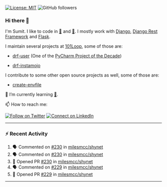 [![License: MIT](https://img.shields.io/badge/License-MIT-yellow.svg)](https://opensource.org/licenses/MIT)
![GitHub followers](https://img.shields.io/github/followers/sumit4613?style=social)

### Hi there 👋

I'm Sumit. I like to code in [:snake:](https://python.org/) and [:rabbit:](https://golang.org). I mostly work with [Django](https://djangoproject.com), [Django Rest Framework](https://www.django-rest-framework.org/) and [Flask](https://flask.palletsprojects.com).

I maintain several projects at [101Loop](https://github.com/101loop/), some of those are:

- [drf-user](https://github.com/101loop/drf-user) (One of the [PyCharm Project of the Decade](https://www.jetbrains.com/lp/pycharm-10-years/))

- [drf-instamojo ](https://github.com/101loop/drf-instamojo)

I contribute to some other open source projects as well, some of those are:

- [create-envfile](https://github.com/SpicyPizza/create-envfile)

🔭 I’m currently learning [:rabbit:](https://golang.org).

📫 How to reach me:

[![Follow on Twitter](https://img.shields.io/badge/--twitter?label=Twitter&logo=Twitter&style=social)](https://twitter.com/sumitsingh4613) [![Connect on LinkedIn](https://img.shields.io/badge/--linkedin?label=LinkedIn&logo=LinkedIn&style=social)](https://www.linkedin.com/in/sumit4613)


---

### :zap: Recent Activity

<!--START_SECTION:activity-->
1. 🗣 Commented on [#230](https://github.com/milesmcc/shynet/issues/230) in [milesmcc/shynet](https://github.com/milesmcc/shynet)
2. 🗣 Commented on [#230](https://github.com/milesmcc/shynet/issues/230) in [milesmcc/shynet](https://github.com/milesmcc/shynet)
3. 💪 Opened PR [#230](https://github.com/milesmcc/shynet/pull/230) in [milesmcc/shynet](https://github.com/milesmcc/shynet)
4. 🗣 Commented on [#229](https://github.com/milesmcc/shynet/issues/229) in [milesmcc/shynet](https://github.com/milesmcc/shynet)
5. 💪 Opened PR [#229](https://github.com/milesmcc/shynet/pull/229) in [milesmcc/shynet](https://github.com/milesmcc/shynet)
<!--END_SECTION:activity-->

---
